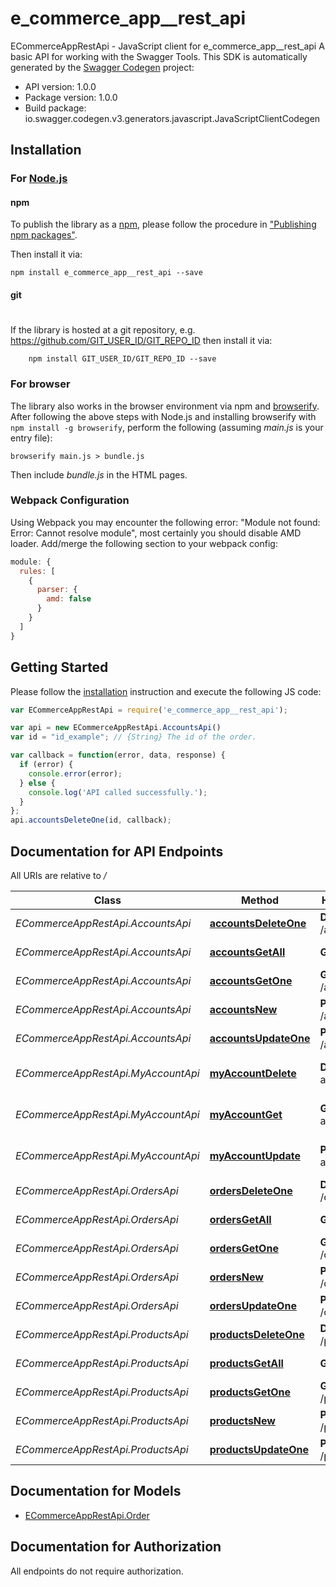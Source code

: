# e_commerce_app__rest_api

ECommerceAppRestApi - JavaScript client for e_commerce_app__rest_api
A basic API for working with the Swagger Tools.
This SDK is automatically generated by the [Swagger Codegen](https://github.com/swagger-api/swagger-codegen) project:

- API version: 1.0.0
- Package version: 1.0.0
- Build package: io.swagger.codegen.v3.generators.javascript.JavaScriptClientCodegen

## Installation

### For [Node.js](https://nodejs.org/)

#### npm

To publish the library as a [npm](https://www.npmjs.com/),
please follow the procedure in ["Publishing npm packages"](https://docs.npmjs.com/getting-started/publishing-npm-packages).

Then install it via:

```shell
npm install e_commerce_app__rest_api --save
```

#### git
#
If the library is hosted at a git repository, e.g.
https://github.com/GIT_USER_ID/GIT_REPO_ID
then install it via:

```shell
    npm install GIT_USER_ID/GIT_REPO_ID --save
```

### For browser

The library also works in the browser environment via npm and [browserify](http://browserify.org/). After following
the above steps with Node.js and installing browserify with `npm install -g browserify`,
perform the following (assuming *main.js* is your entry file):

```shell
browserify main.js > bundle.js
```

Then include *bundle.js* in the HTML pages.

### Webpack Configuration

Using Webpack you may encounter the following error: "Module not found: Error:
Cannot resolve module", most certainly you should disable AMD loader. Add/merge
the following section to your webpack config:

```javascript
module: {
  rules: [
    {
      parser: {
        amd: false
      }
    }
  ]
}
```

## Getting Started

Please follow the [installation](#installation) instruction and execute the following JS code:

```javascript
var ECommerceAppRestApi = require('e_commerce_app__rest_api');

var api = new ECommerceAppRestApi.AccountsApi()
var id = "id_example"; // {String} The id of the order.

var callback = function(error, data, response) {
  if (error) {
    console.error(error);
  } else {
    console.log('API called successfully.');
  }
};
api.accountsDeleteOne(id, callback);
```

## Documentation for API Endpoints

All URIs are relative to */*

Class | Method | HTTP request | Description
------------ | ------------- | ------------- | -------------
*ECommerceAppRestApi.AccountsApi* | [**accountsDeleteOne**](docs/AccountsApi.md#accountsDeleteOne) | **DELETE** /accounts/{id} | Delete one account
*ECommerceAppRestApi.AccountsApi* | [**accountsGetAll**](docs/AccountsApi.md#accountsGetAll) | **GET** /accounts | Get all accounts
*ECommerceAppRestApi.AccountsApi* | [**accountsGetOne**](docs/AccountsApi.md#accountsGetOne) | **GET** /accounts/{id} | Get one account
*ECommerceAppRestApi.AccountsApi* | [**accountsNew**](docs/AccountsApi.md#accountsNew) | **POST** /accounts/new | Create new account
*ECommerceAppRestApi.AccountsApi* | [**accountsUpdateOne**](docs/AccountsApi.md#accountsUpdateOne) | **PUT** /accounts/{id} | Update one account
*ECommerceAppRestApi.MyAccountApi* | [**myAccountDelete**](docs/MyAccountApi.md#myAccountDelete) | **DELETE** /my-account | Delete personal account
*ECommerceAppRestApi.MyAccountApi* | [**myAccountGet**](docs/MyAccountApi.md#myAccountGet) | **GET** /my-account | Get personal account
*ECommerceAppRestApi.MyAccountApi* | [**myAccountUpdate**](docs/MyAccountApi.md#myAccountUpdate) | **PUT** /my-account | Update personal account
*ECommerceAppRestApi.OrdersApi* | [**ordersDeleteOne**](docs/OrdersApi.md#ordersDeleteOne) | **DELETE** /order/{id} | Delete one order
*ECommerceAppRestApi.OrdersApi* | [**ordersGetAll**](docs/OrdersApi.md#ordersGetAll) | **GET** /orders | Get all orders
*ECommerceAppRestApi.OrdersApi* | [**ordersGetOne**](docs/OrdersApi.md#ordersGetOne) | **GET** /order/{id} | Get one order
*ECommerceAppRestApi.OrdersApi* | [**ordersNew**](docs/OrdersApi.md#ordersNew) | **POST** /orders/new | Create new order
*ECommerceAppRestApi.OrdersApi* | [**ordersUpdateOne**](docs/OrdersApi.md#ordersUpdateOne) | **PUT** /order/{id} | Update one order
*ECommerceAppRestApi.ProductsApi* | [**productsDeleteOne**](docs/ProductsApi.md#productsDeleteOne) | **DELETE** /products/{id} | Delete one product
*ECommerceAppRestApi.ProductsApi* | [**productsGetAll**](docs/ProductsApi.md#productsGetAll) | **GET** /products | Get all products
*ECommerceAppRestApi.ProductsApi* | [**productsGetOne**](docs/ProductsApi.md#productsGetOne) | **GET** /products/{id} | Get one product
*ECommerceAppRestApi.ProductsApi* | [**productsNew**](docs/ProductsApi.md#productsNew) | **POST** /products/new | Create new product
*ECommerceAppRestApi.ProductsApi* | [**productsUpdateOne**](docs/ProductsApi.md#productsUpdateOne) | **PUT** /products/{id} | Update one product

## Documentation for Models

 - [ECommerceAppRestApi.Order](docs/Order.md)

## Documentation for Authorization

 All endpoints do not require authorization.

